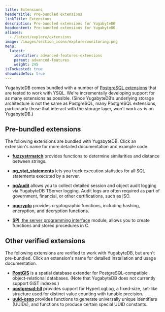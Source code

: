 ```yaml
---
title: Extensions
headerTitle: Pre-bundled extensions
linkTitle: Extensions
description: Pre-bundled extensions for YugabyteDB
headcontent: Pre-bundled extensions for YugabyteDB
aliases:
  - /latest/explore/extensions
image: /images/section_icons/explore/monitoring.png
menu:
  latest:
    identifier: advanced-features-extensions
    parent: advanced-features
    weight: 245
isTocNested: true
showAsideToc: true
---
```


YugabyteDB comes bundled with a number of [PostgreSQL extensions](/latest/api/ysql/extensions/#pre-bundled-extensions) that are tested to work with YSQL. We're incrementally developing support for as many extensions as possible. (Since YugabyteDB’s underlying storage architecture is not the same as PostgreSQL, many PostgreSQL extensions, particularly those that interact with the storage layer, won't work as-is on YugabyteDB.)

## Pre-bundled extensions

The following extensions are bundled with YugabyteDB. Click an extension's name for more detailed documentation and example code.

* [**fuzzystrmatch**](/latest/api/ysql/extensions/#fuzzystrmatch) provides functions to determine similarities and distance between strings.

<!--
* [orafce](/latest/api/ysql/extensions/#orafce) provides compatibility with Oracle functions and packages that are either missing or implemented differently in YugabyteDB and PostgreSQL. This compatibility layer can help you port your Oracle applications to YugabyteDB.
-->

* [**pg_stat_statements**](/latest/api/ysql/extensions/#pg-stat-statements) lets you track execution statistics for all SQL statements executed by a server.

* [**pgAudit**](/latest/secure/audit-logging/audit-logging-ysql/) allows you to collect detailed session and object audit logging via YugabyteDB TServer logging. Audit logs are often required as part of government, financial, or other certifications, such as ISO.

* [**pgcrypto**](/latest/api/ysql/extensions/#pgcrypto) provides cryptographic functions, including hashing, encryption, and decryption functions.

* [**SPI**, the server programming interface](/latest/api/ysql/extensions/#server-programming-interface-spi-module) module, allows you to create functions and stored procedures in C.

## Other verified extensions

The following extensions are verified to work with YugabyteDB, but aren't pre-bundled. Click an extension's name for detailed installation and usage documentation.

* [**PostGIS**](/latest/api/ysql/extensions/#postgis) is a spatial database extender for PostgreSQL-compatible object-relational databases. (Note that YugabyteDB does not currently support GiST indexes.)
* [**postgresql-hll**](/latest/api/ysql/extensions/#postgresql-hll-postgresql-extension-for-hyperloglog) provides support for HyperLogLog, a fixed-size, set-like structure used for distinct value counting with tunable precision.
* [**uuid-ossp**](/latest/api/ysql/extensions/#uuid-ossp) provides functions to generate universally unique identifiers (UUIDs), and functions to produce certain special UUID constants.

